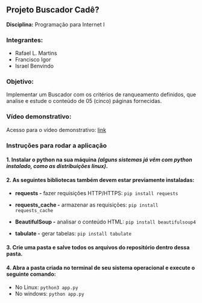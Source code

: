 ## Projeto Buscador Cadê?

**Disciplina:** Programação para Internet I

### Integrantes:
- Rafael L. Martins
- Francisco Igor
- Israel Benvindo

### Objetivo:  
Implementar um Buscador com os critérios de ranqueamento definidos, que analise e estude o conteúdo de 05 (cinco) páginas fornecidas.  

### Vídeo demonstrativo:

Acesso para o vídeo demonstrativo: [link](https://drive.google.com/file/d/1yPTmVssFgTv5lbxN9xpBWwt4aJGWCbkP/view?usp=sharing)


### Instruções para rodar a aplicação

#### 1. Instalar o python na sua máquina *(alguns sistemas já vêm com python instalado, como as distribuições linux)*.

#### 2. As seguintes bibliotecas também devem estar previamente instaladas:

- **requests -** fazer requisições HTTP/HTTPS: ```pip install requests```

- **requests_cache -** armazenar as requisições: ```pip install requests_cache```  

- **BeautifulSoup -** analisar o conteúdo HTML: ```pip install beautifulsoup4```  

- **tabulate -** gerar tabelas: ```pip install tabulate```

#### 3. Crie uma pasta e salve todos os arquivos do repositório dentro dessa pasta.

#### 4. Abra a pasta criada no terminal de seu sistema operacional e execute o seguinte comando:  

- No Linux: ``` python3 app.py ```  
- No windows: ``` python app.py ```
